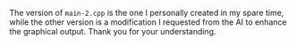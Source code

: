 
The version of `main-2.cpp` is the one I personally created in my spare time, while the other version is
a modification I requested from the AI to enhance the graphical output. Thank you for your understanding.

